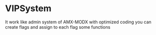 # VIPSystem
It work like admin system of AMX-MODX with optimized coding you can create flags and assign to each flag some functions
